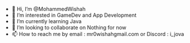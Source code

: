 - 👋 Hi, I’m @MohammedWishah
- 👀 I’m interested in GameDev and App Development  
- 🌱 I’m currently learning Java
- 💞️ I’m looking to collaborate on Nothing for now
- 📫 How to reach me by email : mr0wishahgmail.com or Discord : i_jova

<!---
MohammedWishah/MohammedWishah is a ✨ special ✨ repository because its `README.md` (this file) appears on your GitHub profile.
You can click the Preview link to take a look at your changes.
--->
